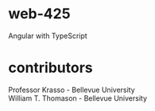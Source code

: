 # web-425
Angular with TypeScript

# contributors
Professor Krasso    - Bellevue University  
William T. Thomason - Bellevue University
